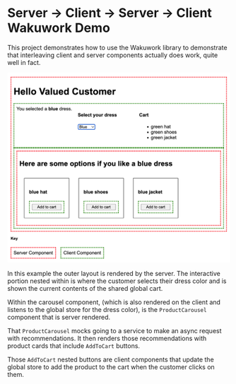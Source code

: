 # Server -> Client -> Server -> Client Wakuwork Demo

This project demonstrates how to use the Wakuwork library to demonstrate that interleaving client and server components actually does work, quite well in fact.

![Screenshot](./images/screenshot.png)

In this example the outer layout is rendered by the server. The interactive portion nested within is where the customer selects their dress color and is shown the current contents of the shared global cart.

Within the carousel component, (which is also rendered on the client and listens to the global store for the dress color), is the `ProductCarousel` component that is server rendered. 

That `ProductCarousel` mocks going to a service to make an async request with recommendations. It then renders those recommendations with product cards that include `AddToCart` buttons.

Those `AddToCart` nested buttons are client components that update the global store to add the product to the cart when the customer clicks on them.
